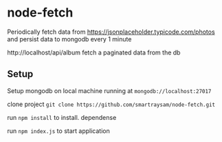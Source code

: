 # node-fetch

Periodically fetch data from https://jsonplaceholder.typicode.com/photos and persist
data to mongodb  every 1 minute

http://localhost/api/album fetch a  paginated data from the db 


## Setup
Setup mongodb on local machine running at `mongodb://localhost:27017`

clone project
`git clone https://github.com/smartraysam/node-fetch.git`

run `npm install` to install. dependense 

run `npm index.js`  to start application
